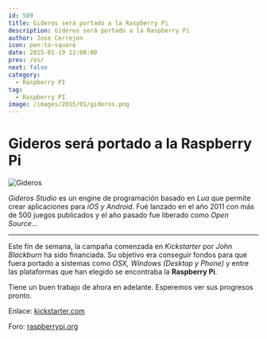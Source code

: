 ```yaml
---
id: 509
title: Gideros será portado a la Raspberry Pi
description: Gideros será portado a la Raspberry Pi
author: Jose Cerrejon
icon: pen-to-square
date: 2015-01-19 12:00:00
prev: /es/
next: false
category:
  - Raspberry PI
tag:
  - Raspberry PI
image: /images/2015/01/gideros.png
---
```


# Gideros será portado a la Raspberry Pi

![Gideros](/images/2015/01/gideros.png)

*Gideros Studio* es un engine de programación basado en *Lua* que permite crear aplicaciones para *iOS y Android*. Fué lanzado en el año 2011 con más de 500 juegos publicados y el año pasado fue liberado como *Open Source*...

- - -
Este fín de semana, la campaña comenzada en *Kickstarter* por *John Blackburn* ha sido financiada. Su objetivo era conseguir fondos para que fuera portado a sistemas como *OSX, Windows (Desktop y Phone)* y entre las plataformas que han elegido se encontraba la **Raspberry Pi**.

Tiene un buen trabajo de ahora en adelante. Esperemos ver sus progresos pronto.

Enlace: [kickstarter.com](https://www.kickstarter.com/projects/207069325/port-gideros-studio-to-windows-phone-8-and-desktop)

Foro: [raspberrypi.org](http://www.raspberrypi.org/forums/viewtopic.php?f=78&t=94842)